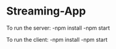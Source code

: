 # Streaming-App
To run the server:
-npm install
-npm start

To run the client:
-npm install
-npm start
